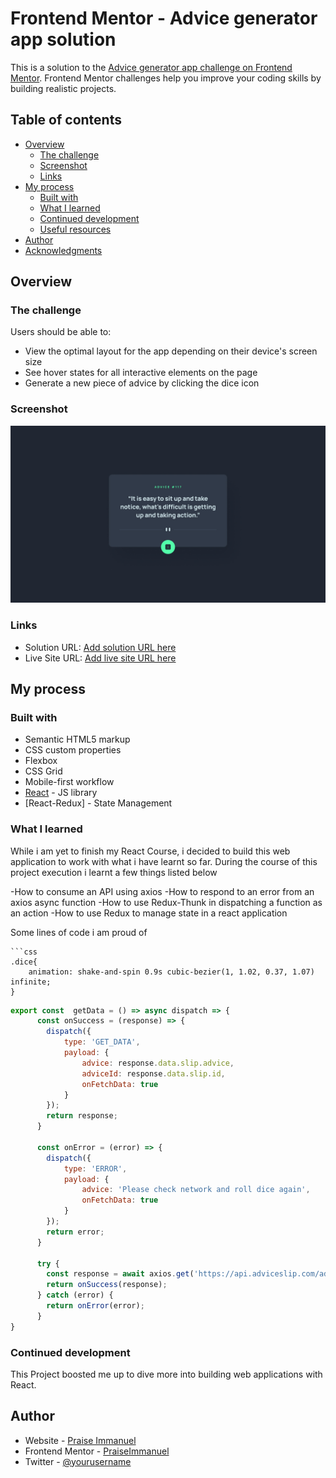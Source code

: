 # Frontend Mentor - Advice generator app solution

This is a solution to the [Advice generator app challenge on Frontend Mentor](https://www.frontendmentor.io/challenges/advice-generator-app-QdUG-13db). Frontend Mentor challenges help you improve your coding skills by building realistic projects.

## Table of contents

- [Overview](#overview)
  - [The challenge](#the-challenge)
  - [Screenshot](#screenshot)
  - [Links](#links)
- [My process](#my-process)
  - [Built with](#built-with)
  - [What I learned](#what-i-learned)
  - [Continued development](#continued-development)
  - [Useful resources](#useful-resources)
- [Author](#author)
- [Acknowledgments](#acknowledgments)


## Overview

### The challenge

Users should be able to:

- View the optimal layout for the app depending on their device's screen size
- See hover states for all interactive elements on the page
- Generate a new piece of advice by clicking the dice icon

### Screenshot

![](public\images\desktop-design.jpg)

### Links

- Solution URL: [Add solution URL here](https://your-solution-url.com)
- Live Site URL: [Add live site URL here](https://your-live-site-url.com)

## My process

### Built with

- Semantic HTML5 markup
- CSS custom properties
- Flexbox
- CSS Grid
- Mobile-first workflow
- [React](https://reactjs.org/) - JS library
- [React-Redux] - State Management 


### What I learned

While i am yet to finish my React Course, i decided to build this web application to work with what i have learnt so far. During the course of this project execution i learnt a few things listed below

-How to consume an API using axios
-How to respond to an error from an axios async function
-How to use Redux-Thunk in dispatching a function as an action
-How to use Redux to manage state in a react application


Some lines of code i am proud of
```
```css
.dice{
    animation: shake-and-spin 0.9s cubic-bezier(1, 1.02, 0.37, 1.07) infinite;
}
```
```js
export const  getData = () => async dispatch => {
      const onSuccess = (response) => {
        dispatch({ 
            type: 'GET_DATA',
            payload: {
                advice: response.data.slip.advice,
                adviceId: response.data.slip.id,
                onFetchData: true
            }
        });
        return response;
      }

      const onError = (error) => {
        dispatch({
            type: 'ERROR',
            payload: {
                advice: 'Please check network and roll dice again',
                onFetchData: true
            }
        });
        return error;
      }

      try {
        const response = await axios.get('https://api.adviceslip.com/advice');
        return onSuccess(response);
      } catch (error) {
        return onError(error);
      }
}

```

### Continued development

This Project boosted me up to dive more into building web applications with React.

## Author

- Website - [Praise Immanuel](https://www.behance.net/praise_immanuel2)
- Frontend Mentor - [PraiseImmanuel](https://www.frontendmentor.io/profile/PraiseImmanuel)
- Twitter - [@yourusername](https://www.twitter.com/yourusername)
